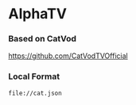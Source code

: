 # AlphaTV

### Based on CatVod  
https://github.com/CatVodTVOfficial

### Local Format
    file://cat.json
